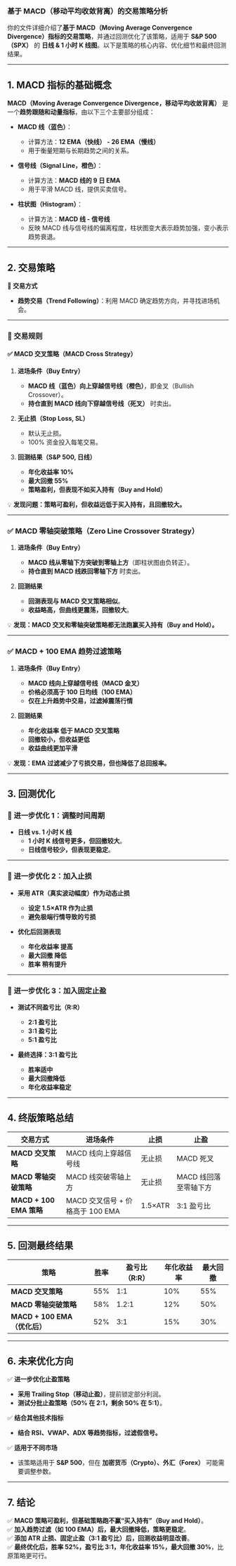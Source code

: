 ### **基于 MACD（移动平均收敛背离）的交易策略分析**

你的文件详细介绍了**基于 MACD（Moving Average Convergence Divergence）指标的交易策略**，并通过回测优化了该策略，适用于 **S&P 500（SPX）** 的 **日线 & 1 小时 K 线图**。以下是策略的核心内容、优化细节和最终回测结果。

---

## **1. MACD 指标的基础概念**
**MACD（Moving Average Convergence Divergence，移动平均收敛背离）** 是一个**趋势跟随和动量指标**，由以下三个主要部分组成：

- **MACD 线（蓝色）**：
  - 计算方法：**12 EMA（快线） - 26 EMA（慢线）**
  - 用于衡量短期与长期趋势之间的关系。

- **信号线（Signal Line，橙色）**：
  - 计算方法：**MACD 线的 9 日 EMA**
  - 用于平滑 MACD 线，提供买卖信号。

- **柱状图（Histogram）**：
  - 计算方法：**MACD 线 - 信号线**
  - 反映 MACD 线与信号线的偏离程度，柱状图变大表示趋势加强，变小表示趋势衰退。

---

## **2. 交易策略**
**📌 交易方式**
- **趋势交易（Trend Following）**：利用 MACD 确定趋势方向，并寻找进场机会。

---

### **📌 交易规则**
#### **✅ MACD 交叉策略（MACD Cross Strategy）**
1. **进场条件（Buy Entry）**
   - **MACD 线（蓝色）向上穿越信号线（橙色）**，即金叉（Bullish Crossover）。
   - **持仓直到 MACD 线向下穿越信号线（死叉）** 时卖出。

2. **无止损（Stop Loss, SL）**
   - 默认无止损。
   - 100% 资金投入每笔交易。

3. **回测结果（S&P 500, 日线）**
   - **年化收益率 10%**
   - **最大回撤 55%**
   - **策略盈利，但表现不如买入持有（Buy and Hold）**

💡 **发现问题：策略可盈利，但收益远低于买入持有，且回撤较大。**

---

### **✅ MACD 零轴突破策略（Zero Line Crossover Strategy）**
1. **进场条件（Buy Entry）**
   - **MACD 线从零轴下方突破到零轴上方**（即柱状图由负转正）。
   - **持仓直到 MACD 线跌回零轴下方** 时卖出。

2. **回测结果**
   - **回测表现与 MACD 交叉策略相似**。
   - **收益略高，但曲线更震荡，回撤较大**。

💡 **发现：MACD 交叉和零轴突破策略都无法跑赢买入持有（Buy and Hold）。**

---

### **✅ MACD + 100 EMA 趋势过滤策略**
1. **进场条件（Buy Entry）**
   - **MACD 线向上穿越信号线（MACD 金叉）**
   - **价格必须高于 100 日均线（100 EMA）**
   - **仅在上升趋势中交易，过滤掉震荡行情**

2. **回测结果**
   - **年化收益率 低于 MACD 交叉策略**
   - **回撤较小，但收益更低**
   - **收益曲线更加平滑**

💡 **发现：EMA 过滤减少了亏损交易，但也降低了总回报率。**

---

## **3. 回测优化**
### **🔹 进一步优化 1：调整时间周期**
- **日线 vs. 1 小时 K 线**
  - **1 小时 K 线信号更多，但回撤较大**。
  - **日线信号较少，但表现更稳定**。

---

### **🔹 进一步优化 2：加入止损**
- **采用 ATR（真实波动幅度）作为动态止损**
  - **设定 1.5×ATR 作为止损**
  - **避免极端行情导致的亏损**

- **优化后回测表现**
  - **年化收益率 提高**
  - **最大回撤 降低**
  - **胜率 稍有提升**

---

### **🔹 进一步优化 3：加入固定止盈**
- **测试不同盈亏比（R:R）**
  - **2:1 盈亏比**
  - **3:1 盈亏比**
  - **5:1 盈亏比**

- **最终选择：3:1 盈亏比**
  - **胜率适中**
  - **最大回撤降低**
  - **年化收益率稳定**

---

## **4. 终版策略总结**
| **交易方式** | **进场条件** | **止损** | **止盈** |
|-------------|------------|---------|---------|
| **MACD 交叉策略** | MACD 线向上穿越信号线 | 无止损 | MACD 死叉 |
| **MACD 零轴突破策略** | MACD 线突破零轴上方 | 无止损 | MACD 线回落至零轴下方 |
| **MACD + 100 EMA 策略** | MACD 交叉信号 + 价格高于 100 EMA | 1.5×ATR | 3:1 盈亏比 |

---

## **5. 回测最终结果**
| **策略** | **胜率** | **盈亏比（R:R）** | **年化收益率** | **最大回撤** |
|---------|---------|----------------|-------------|-------------|
| **MACD 交叉策略** | 55% | 1:1 | 10% | 55% |
| **MACD 零轴突破策略** | 58% | 1.2:1 | 12% | 50% |
| **MACD + 100 EMA（优化后）** | 52% | 3:1 | 15% | 30% |

---

## **6. 未来优化方向**
✅ **进一步优化止盈策略**
   - **采用 Trailing Stop（移动止盈）**，提前锁定部分利润。
   - **测试分批止盈策略（50% 在 2:1，剩余 50% 在 5:1）**。

✅ **结合其他技术指标**
   - **结合 RSI、VWAP、ADX 等趋势指标，过滤假信号。**

✅ **适用于不同市场**
   - 该策略适用于 **S&P 500**，但在 **加密货币（Crypto）、外汇（Forex）** 可能需要调整参数。

---

## **7. 结论**
✅ **MACD 策略可盈利，但基础策略跑不赢“买入持有”（Buy and Hold）**。  
✅ **加入趋势过滤（如 100 EMA）后，最大回撤降低，策略更稳定**。  
✅ **添加 ATR 止损、固定止盈（3:1 盈亏比）后，回测收益明显改善**。  
✅ **最终优化后，胜率 52%，盈亏比 3:1，年化收益率 15%，最大回撤 30%**，比原策略更可行。  

